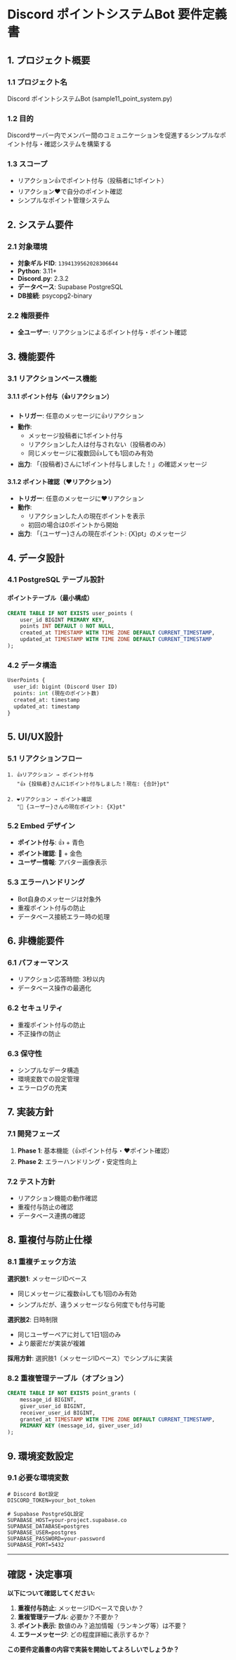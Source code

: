 # Discord ポイントシステムBot 要件定義書

## 1. プロジェクト概要

### 1.1 プロジェクト名
Discord ポイントシステムBot (sample11_point_system.py)

### 1.2 目的
Discordサーバー内でメンバー間のコミュニケーションを促進するシンプルなポイント付与・確認システムを構築する

### 1.3 スコープ
- リアクション👍でポイント付与（投稿者に1ポイント）
- リアクション❤️で自分のポイント確認
- シンプルなポイント管理システム

## 2. システム要件

### 2.1 対象環境
- **対象ギルドID**: `1394139562028306644`
- **Python**: 3.11+
- **Discord.py**: 2.3.2
- **データベース**: Supabase PostgreSQL
- **DB接続**: psycopg2-binary

### 2.2 権限要件
- **全ユーザー**: リアクションによるポイント付与・ポイント確認

## 3. 機能要件

### 3.1 リアクションベース機能

#### 3.1.1 ポイント付与（👍リアクション）
- **トリガー**: 任意のメッセージに👍リアクション
- **動作**: 
  - メッセージ投稿者に1ポイント付与
  - リアクションした人は付与されない（投稿者のみ）
  - 同じメッセージに複数回👍しても1回のみ有効
- **出力**: 「{投稿者}さんに1ポイント付与しました！」の確認メッセージ

#### 3.1.2 ポイント確認（❤️リアクション）
- **トリガー**: 任意のメッセージに❤️リアクション
- **動作**: 
  - リアクションした人の現在ポイントを表示
  - 初回の場合は0ポイントから開始
- **出力**: 「{ユーザー}さんの現在ポイント: {X}pt」のメッセージ

## 4. データ設計

### 4.1 PostgreSQL テーブル設計

#### ポイントテーブル（最小構成）
```sql
CREATE TABLE IF NOT EXISTS user_points (
    user_id BIGINT PRIMARY KEY,
    points INT DEFAULT 0 NOT NULL,
    created_at TIMESTAMP WITH TIME ZONE DEFAULT CURRENT_TIMESTAMP,
    updated_at TIMESTAMP WITH TIME ZONE DEFAULT CURRENT_TIMESTAMP
);
```

### 4.2 データ構造
```python
UserPoints {
  user_id: bigint (Discord User ID)
  points: int (現在のポイント数)
  created_at: timestamp
  updated_at: timestamp
}
```

## 5. UI/UX設計

### 5.1 リアクションフロー
```
1. 👍リアクション → ポイント付与
   "👍 {投稿者}さんに1ポイント付与しました！現在: {合計}pt"

2. ❤️リアクション → ポイント確認
   "💎 {ユーザー}さんの現在ポイント: {X}pt"
```

### 5.2 Embed デザイン
- **ポイント付与**: 👍 + 青色
- **ポイント確認**: 💎 + 金色
- **ユーザー情報**: アバター画像表示

### 5.3 エラーハンドリング
- Bot自身のメッセージは対象外
- 重複ポイント付与の防止
- データベース接続エラー時の処理

## 6. 非機能要件

### 6.1 パフォーマンス
- リアクション応答時間: 3秒以内
- データベース操作の最適化

### 6.2 セキュリティ
- 重複ポイント付与の防止
- 不正操作の防止

### 6.3 保守性
- シンプルなデータ構造
- 環境変数での設定管理
- エラーログの充実

## 7. 実装方針

### 7.1 開発フェーズ
1. **Phase 1**: 基本機能（👍ポイント付与・❤️ポイント確認）
2. **Phase 2**: エラーハンドリング・安定性向上

### 7.2 テスト方針
- リアクション機能の動作確認
- 重複付与防止の確認
- データベース連携の確認

## 8. 重複付与防止仕様

### 8.1 重複チェック方法
**選択肢1**: メッセージIDベース
- 同じメッセージに複数👍しても1回のみ有効
- シンプルだが、違うメッセージなら何度でも付与可能

**選択肢2**: 日時制限
- 同じユーザーペアに対して1日1回のみ
- より厳密だが実装が複雑

**採用方針**: 選択肢1（メッセージIDベース）でシンプルに実装

### 8.2 重複管理テーブル（オプション）
```sql
CREATE TABLE IF NOT EXISTS point_grants (
    message_id BIGINT,
    giver_user_id BIGINT,
    receiver_user_id BIGINT,
    granted_at TIMESTAMP WITH TIME ZONE DEFAULT CURRENT_TIMESTAMP,
    PRIMARY KEY (message_id, giver_user_id)
);
```

## 9. 環境変数設定

### 9.1 必要な環境変数
```env
# Discord Bot設定
DISCORD_TOKEN=your_bot_token

# Supabase PostgreSQL設定
SUPABASE_HOST=your-project.supabase.co
SUPABASE_DATABASE=postgres
SUPABASE_USER=postgres
SUPABASE_PASSWORD=your-password
SUPABASE_PORT=5432
```

---

## 確認・決定事項

**以下について確認してください:**

1. **重複付与防止**: メッセージIDベースで良いか？
2. **重複管理テーブル**: 必要か？不要か？
3. **ポイント表示**: 数値のみ？追加情報（ランキング等）は不要？
4. **エラーメッセージ**: どの程度詳細に表示するか？

**この要件定義書の内容で実装を開始してよろしいでしょうか？**